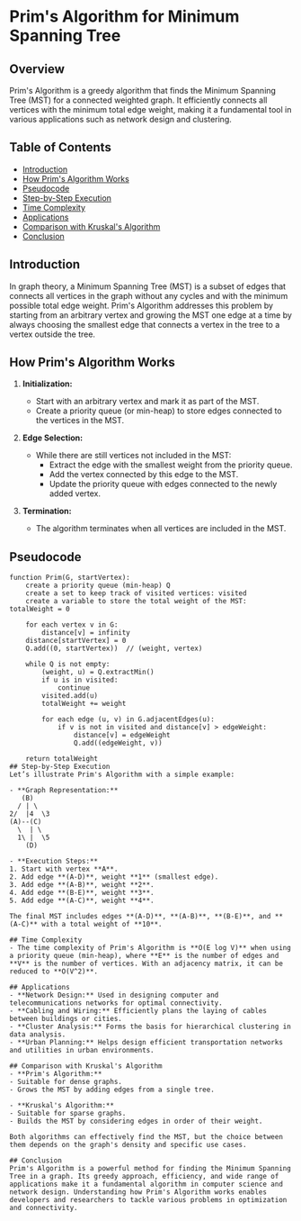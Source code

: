 # Prim's Algorithm for Minimum Spanning Tree

## Overview
Prim's Algorithm is a greedy algorithm that finds the Minimum Spanning Tree (MST) for a connected weighted graph. It efficiently connects all vertices with the minimum total edge weight, making it a fundamental tool in various applications such as network design and clustering.

## Table of Contents
- [Introduction](#introduction)
- [How Prim's Algorithm Works](#how-prims-algorithm-works)
- [Pseudocode](#pseudocode)
- [Step-by-Step Execution](#step-by-step-execution)
- [Time Complexity](#time-complexity)
- [Applications](#applications)
- [Comparison with Kruskal's Algorithm](#comparison-with-kruskals-algorithm)
- [Conclusion](#conclusion)

## Introduction
In graph theory, a Minimum Spanning Tree (MST) is a subset of edges that connects all vertices in the graph without any cycles and with the minimum possible total edge weight. Prim's Algorithm addresses this problem by starting from an arbitrary vertex and growing the MST one edge at a time by always choosing the smallest edge that connects a vertex in the tree to a vertex outside the tree.

## How Prim's Algorithm Works
1. **Initialization:**
   - Start with an arbitrary vertex and mark it as part of the MST.
   - Create a priority queue (or min-heap) to store edges connected to the vertices in the MST.

2. **Edge Selection:**
   - While there are still vertices not included in the MST:
     - Extract the edge with the smallest weight from the priority queue.
     - Add the vertex connected by this edge to the MST.
     - Update the priority queue with edges connected to the newly added vertex.

3. **Termination:**
   - The algorithm terminates when all vertices are included in the MST.
## Pseudocode
```plaintext
function Prim(G, startVertex):
    create a priority queue (min-heap) Q
    create a set to keep track of visited vertices: visited
    create a variable to store the total weight of the MST: totalWeight = 0

    for each vertex v in G:
        distance[v] = infinity
    distance[startVertex] = 0
    Q.add((0, startVertex))  // (weight, vertex)

    while Q is not empty:
        (weight, u) = Q.extractMin()
        if u is in visited:
            continue
        visited.add(u)
        totalWeight += weight

        for each edge (u, v) in G.adjacentEdges(u):
            if v is not in visited and distance[v] > edgeWeight:
                distance[v] = edgeWeight
                Q.add((edgeWeight, v))

    return totalWeight
## Step-by-Step Execution
Let’s illustrate Prim's Algorithm with a simple example:

- **Graph Representation:**
   (B)
  / | \
2/  |4  \3
(A)--(C)
  \  | \
  1\ |  \5
    (D)

- **Execution Steps:**
1. Start with vertex **A**.
2. Add edge **(A-D)**, weight **1** (smallest edge).
3. Add edge **(A-B)**, weight **2**.
4. Add edge **(B-E)**, weight **3**.
5. Add edge **(A-C)**, weight **4**.

The final MST includes edges **(A-D)**, **(A-B)**, **(B-E)**, and **(A-C)** with a total weight of **10**.

## Time Complexity
- The time complexity of Prim's Algorithm is **O(E log V)** when using a priority queue (min-heap), where **E** is the number of edges and **V** is the number of vertices. With an adjacency matrix, it can be reduced to **O(V^2)**.

## Applications
- **Network Design:** Used in designing computer and telecommunications networks for optimal connectivity.
- **Cabling and Wiring:** Efficiently plans the laying of cables between buildings or cities.
- **Cluster Analysis:** Forms the basis for hierarchical clustering in data analysis.
- **Urban Planning:** Helps design efficient transportation networks and utilities in urban environments.

## Comparison with Kruskal's Algorithm
- **Prim's Algorithm:**
- Suitable for dense graphs.
- Grows the MST by adding edges from a single tree.

- **Kruskal's Algorithm:**
- Suitable for sparse graphs.
- Builds the MST by considering edges in order of their weight.

Both algorithms can effectively find the MST, but the choice between them depends on the graph's density and specific use cases.

## Conclusion
Prim's Algorithm is a powerful method for finding the Minimum Spanning Tree in a graph. Its greedy approach, efficiency, and wide range of applications make it a fundamental algorithm in computer science and network design. Understanding how Prim's Algorithm works enables developers and researchers to tackle various problems in optimization and connectivity.

